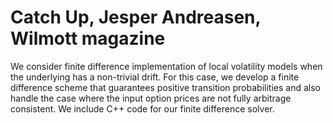 # Catch Up, Jesper Andreasen, Wilmott magazine

We consider finite difference
implementation of local volatility models
when the underlying has a non-trivial drift.
For this case, we develop a finite difference
scheme that guarantees positive transition
probabilities and also handle the case where
the input option prices are not fully
arbitrage consistent. We include C++ code
for our finite difference solver.
